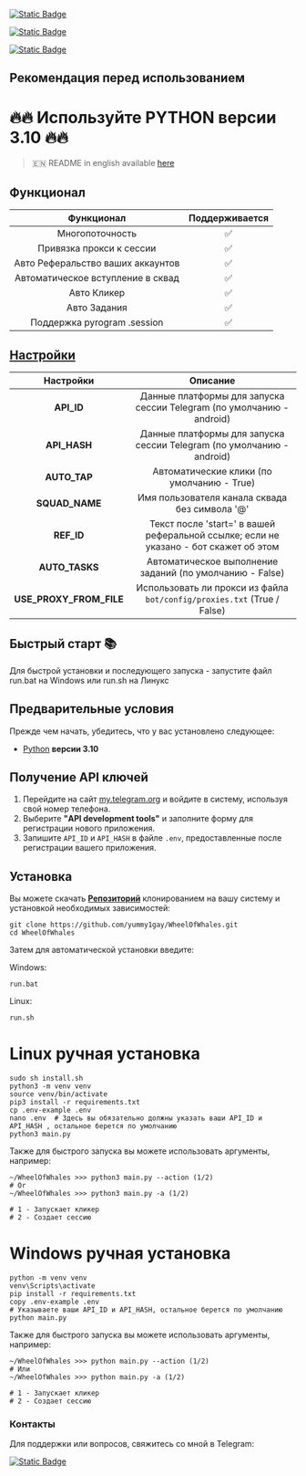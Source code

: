 [![Static Badge](https://img.shields.io/badge/Телеграм-Наш_канал-Link?style=for-the-badge&logo=Telegram&logoColor=white&logoSize=auto&color=blue)](https://t.me/hidden_coding)

[![Static Badge](https://img.shields.io/badge/Телеграм-Наш_чат-Link?style=for-the-badge&logo=Telegram&logoColor=white&logoSize=auto&color=blue)](https://t.me/hidden_codding_chat)

[![Static Badge](https://img.shields.io/badge/Телеграм-Ссылка_на_бота-Link?style=for-the-badge&logo=Telegram&logoColor=white&logoSize=auto&color=blue)](https://t.me/wheelofwhalesbot?start=CGYJGk91pub)

## Рекомендация перед использованием

# 🔥🔥 Используйте PYTHON версии 3.10 🔥🔥

> 🇪🇳 README in english available [here](README)

## Функционал  
|                               Функционал                               |  Поддерживается |
|:----------------------------------------------------------------------:|:---------------:|
|                            Многопоточность                             |       ✅        | 
|                        Привязка прокси к сессии                        |       ✅        | 
|                   Авто Реферальство ваших аккаунтов                    |       ✅        |
|                  Автоматическое вступление в сквад                     |       ✅        |
|                              Авто Кликер                               |       ✅        |
|                              Авто Задания                              |       ✅        |
|                      Поддержка pyrogram .session                       |       ✅        |


## [Настройки](https://github.com/yummy1gay/WheelOfWhales/blob/main/.env-example/)
|        Настройки           |                                      Описание                                          |
|:--------------------------:|:--------------------------------------------------------------------------------------:|
|       **API_ID**           |        Данные платформы для запуска сессии Telegram (по умолчанию - android)           |
|      **API_HASH**          |        Данные платформы для запуска сессии Telegram (по умолчанию - android)           |
|      **AUTO_TAP**          |                       Автоматические клики (по умолчанию - True)                       |
|      **SQUAD_NAME**        |                   Имя пользователя канала сквада без символа '@'                       |
|       **REF_ID**           | Текст после 'start=' в вашей реферальной ссылке; если не указано - бот скажет об этом  |
|       **AUTO_TASKS**      |                  Автоматическое выполнение заданий (по умолчанию - False)               |
| **USE_PROXY_FROM_FILE**    |      Использовать ли прокси из файла `bot/config/proxies.txt` (True / False)           |

## Быстрый старт 📚

Для быстрой установки и последующего запуска - запустите файл run.bat на Windows или run.sh на Линукс

## Предварительные условия
Прежде чем начать, убедитесь, что у вас установлено следующее:
- [Python](https://www.python.org/downloads/) **версии 3.10**

## Получение API ключей
1. Перейдите на сайт [my.telegram.org](https://my.telegram.org) и войдите в систему, используя свой номер телефона.
2. Выберите **"API development tools"** и заполните форму для регистрации нового приложения.
3. Запишите `API_ID` и `API_HASH` в файле `.env`, предоставленные после регистрации вашего приложения.

## Установка
Вы можете скачать [**Репозиторий**](https://github.com/yummy1gay/WheelOfWhales) клонированием на вашу систему и установкой необходимых зависимостей:
```shell
git clone https://github.com/yummy1gay/WheelOfWhales.git
cd WheelOfWhales
```

Затем для автоматической установки введите:

Windows:
```shell
run.bat
```

Linux:
```shell
run.sh
```

# Linux ручная установка
```shell
sudo sh install.sh
python3 -m venv venv
source venv/bin/activate
pip3 install -r requirements.txt
cp .env-example .env
nano .env  # Здесь вы обязательно должны указать ваши API_ID и API_HASH , остальное берется по умолчанию
python3 main.py
```

Также для быстрого запуска вы можете использовать аргументы, например:
```shell
~/WheelOfWhales >>> python3 main.py --action (1/2)
# Or
~/WheelOfWhales >>> python3 main.py -a (1/2)

# 1 - Запускает кликер
# 2 - Создает сессию
```


# Windows ручная установка
```shell
python -m venv venv
venv\Scripts\activate
pip install -r requirements.txt
copy .env-example .env
# Указываете ваши API_ID и API_HASH, остальное берется по умолчанию
python main.py
```

Также для быстрого запуска вы можете использовать аргументы, например:
```shell
~/WheelOfWhales >>> python main.py --action (1/2)
# Или
~/WheelOfWhales >>> python main.py -a (1/2)

# 1 - Запускает кликер
# 2 - Создает сессию
```




### Контакты

Для поддержки или вопросов, свяжитесь со мной в Telegram:

[![Static Badge](https://img.shields.io/badge/Телеграм-автор_бота-link?style=for-the-badge&logo=telegram&logoColor=white&logoSize=auto&color=blue)](https://t.me/yummy1gay)
